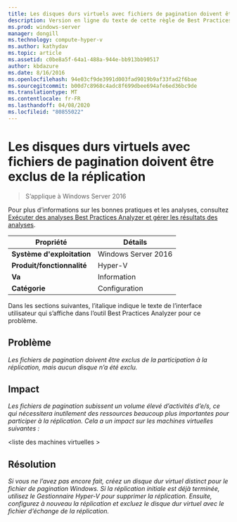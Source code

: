 ```yaml
---
title: Les disques durs virtuels avec fichiers de pagination doivent être exclus de la réplication
description: Version en ligne du texte de cette règle de Best Practices Analyzer.
ms.prod: windows-server
manager: dongill
ms.technology: compute-hyper-v
ms.author: kathydav
ms.topic: article
ms.assetid: c0be8a5f-64a1-488a-944e-bb913bb90517
author: kbdazure
ms.date: 8/16/2016
ms.openlocfilehash: 94e03cf9de3991d003fad9019b9af33fad2f6bae
ms.sourcegitcommit: b00d7c8968c4adc8f699dbee694afe6ed36bc9de
ms.translationtype: MT
ms.contentlocale: fr-FR
ms.lasthandoff: 04/08/2020
ms.locfileid: "80855022"
---
```

# <a name="virtual-hard-disks-with-paging-files-should-be-excluded-from-replication"></a>Les disques durs virtuels avec fichiers de pagination doivent être exclus de la réplication

>S’applique à Windows Server 2016

Pour plus d’informations sur les bonnes pratiques et les analyses, consultez [Exécuter des analyses Best Practices Analyzer et gérer les résultats des analyses](https://go.microsoft.com/fwlink/p/?LinkID=223177).  
  
|Propriété|Détails|  
|-|-|  
|**Système d'exploitation**|Windows Server 2016|  
|**Produit/fonctionnalité**|Hyper-V|  
|**Va**|Information|  
|**Catégorie**|Configuration|  
  
Dans les sections suivantes, l’italique indique le texte de l’interface utilisateur qui s’affiche dans l’outil Best Practices Analyzer pour ce problème.  
  
## <a name="issue"></a>Problème  
*Les fichiers de pagination doivent être exclus de la participation à la réplication, mais aucun disque n’a été exclu.*  
  
## <a name="impact"></a>Impact  
*Les fichiers de pagination subissent un volume élevé d’activités d’e/s, ce qui nécessitera inutilement des ressources beaucoup plus importantes pour participer à la réplication. Cela a un impact sur les machines virtuelles suivantes :*  
  
\<liste des machines virtuelles >  
  
## <a name="resolution"></a>Résolution  
*Si vous ne l’avez pas encore fait, créez un disque dur virtuel distinct pour le fichier de pagination Windows. Si la réplication initiale est déjà terminée, utilisez le Gestionnaire Hyper-V pour supprimer la réplication. Ensuite, configurez à nouveau la réplication et excluez le disque dur virtuel avec le fichier d’échange de la réplication.*  
  


